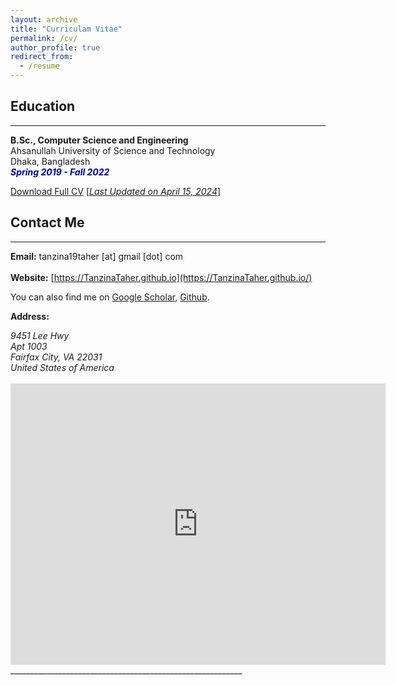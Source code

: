 ```yaml
---
layout: archive
title: "Curriculam Vitae"
permalink: /cv/
author_profile: true
redirect_from:
  - /resume
---
```


## Education 
-------------
<b>B.Sc., Computer Science and Engineering</b><br />
Ahsanullah University of Science and Technology<br />
Dhaka, Bangladesh<br />
<i style='color:#000099;'>**Spring 2019 - Fall 2022**</i>



[Download Full CV](https://github.com/TanzinaTaher/TanzinaTaher.github.io/blob/master/files/Curriculum_Vitae.pdf) [<ins>*Last Updated on April 15, 2024*</ins>]

## Contact Me
-------------

**Email:** tanzina19taher [at] gmail [dot] com <br /> 
 <br /> 
**Website:** [https://TanzinaTaher.github.io](https://TanzinaTaher.github.io/) <br />

You can also find me on [Google Scholar]([https://scholar.google.com/citations?user=tFYmHMsAAAAJ&hl=en](https://scholar.google.com/citations?user=S9egq3MAAAAJ&hl=en)), [Github](https://github.com/TanzinaTaher).


**Address:**
<address>
9451 Lee Hwy <br /> 
Apt 1003<br /> 
Fairfax City, VA 22031 <br />
United States of America <br /> 
</address> 
<br /> 
<iframe src="https://www.google.com/maps/embed?pb=!1m18!1m12!1m3!1d29211.984706994335!2d90.3892496426291!3d23.765271285386756!2m3!1f0!2f0!3f0!3m2!1i1024!2i768!4f13.1!3m3!1m2!1s0x3755c77decb5f845%3A0xc2eadd2f3b867792!2sAhsanullah%20University%20of%20Science%20and%20Technology!5e0!3m2!1sen!2sbd!4v1657228241461!5m2!1sen!2sbd" width="600" height="450" style="border:0;" allowfullscreen="" loading="lazy"></iframe> __________________________________________________________
